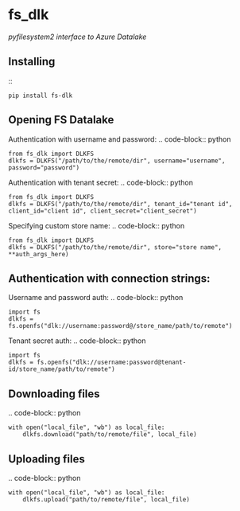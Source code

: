 fs\_dlk
=======

*pyfilesystem2 interface to Azure Datalake*


Installing
----------

::

    pip install fs-dlk


Opening FS Datalake
-------------------

Authentication with username and password:
.. code-block:: python

    from fs_dlk import DLKFS
    dlkfs = DLKFS("/path/to/the/remote/dir", username="username", password="password")

Authentication with tenant secret:
.. code-block:: python

    from fs_dlk import DLKFS
    dlkfs = DLKFS("/path/to/the/remote/dir", tenant_id="tenant id", client_id="client id", client_secret="client_secret")

Specifying custom store name:
.. code-block:: python

    from fs_dlk import DLKFS
    dlkfs = DLKFS("/path/to/the/remote/dir", store="store name", **auth_args_here)


Authentication with connection strings:
---------------------------------------

Username and password auth:
.. code-block:: python

    import fs
    dlkfs = fs.openfs("dlk://username:password@/store_name/path/to/remote")


Tenant secret auth:
.. code-block:: python

    import fs
    dlkfs = fs.openfs("dlk://username:password@tenant-id/store_name/path/to/remote")


Downloading files
-----------------

.. code-block:: python

    with open("local_file", "wb") as local_file:
        dlkfs.download("path/to/remote/file", local_file)


Uploading files
-----------------

.. code-block:: python

    with open("local_file", "wb") as local_file:
        dlkfs.upload("path/to/remote/file", local_file)
